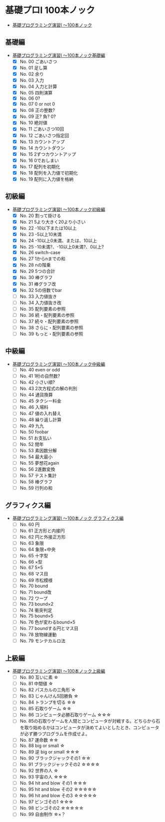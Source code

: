 # 基礎プロI 100本ノック
- [基礎プログラミング演習I 〜100本ノック](https://www.cc.kyoto-su.ac.jp/~mmina/bp1/hundredKnocks.html)

## 基礎編
- [基礎プログラミング演習I 〜100本ノック基礎編](https://www.cc.kyoto-su.ac.jp/~mmina/bp1/hundredKnocksBasic.html)
  - [x] No. 00 ごあいさつ
  - [x] No. 01 足し算
  - [x] No. 02 余り
  - [x] No. 03 入力
  - [x] No. 04 入力と計算
  - [x] No. 05 四則演算
  - [x] No. 06 0?
  - [x] No. 07 0 or not 0
  - [x] No. 08 正の整数?
  - [x] No. 09 正? 負? 0?
  - [x] No. 10 絶対値
  - [x] No. 11 ごあいさつ10回
  - [x] No. 12 ごあいさつ指定回
  - [x] No. 13 カウントアップ
  - [x] No. 14 カウントダウン
  - [x] No. 15 2ずつカウントアップ
  - [x] No. 16 0でおしまい
  - [x] No. 17 配列を初期化
  - [x] No. 18 配列を入力値で初期化
  - [x] No. 19 配列に入力値を格納

## 初級編
- [基礎プログラミング演習I 〜100本ノック初級編](https://www.cc.kyoto-su.ac.jp/~mmina/bp1/hundredKnocksPrimary.html)
  - [x] No. 20 割って掛ける
  - [x] No. 21 5より大きく20より小さい
  - [x] No. 22 -10以下または10以上
  - [x] No. 23 -5以上10未満
  - [x] No. 24 -10以上0未満、または、10以上
  - [x] No. 25 -10未満?、-10以上0未満?、0以上?
  - [x] No. 26 switch-case
  - [x] No. 27 1からnまでの和
  - [x] No. 28 nの階乗
  - [x] No. 29 5つの合計
  - [x] No. 30 棒グラフ
  - [x] No. 31 棒グラフ改
  - [x] No. 32 5の倍数でbar
  - [ ] No. 33 入力値抜き
  - [ ] No. 34 入力値抜き改
  - [ ] No. 35 配列要素の参照
  - [ ] No. 36 続・配列要素の参照
  - [ ] No. 37 続々・配列要素の参照
  - [ ] No. 38 さらに・配列要素の参照
  - [ ] No. 39 もっと・配列要素の参照

## 中級編
- [基礎プログラミング演習I 〜100本ノック中級編](https://www.cc.kyoto-su.ac.jp/~mmina/bp1/hundredKnocksMiddle.html)
  - [ ] No. 40 even or odd
  - [ ] No. 41 1桁の自然数?
  - [ ] No. 42 小さい順?
  - [ ] No. 43 2次方程式の解の判別
  - [ ] No. 44 通貨換算
  - [ ] No. 45 タクシー料金
  - [ ] No. 46 入場料
  - [ ] No. 47 値の入れ替え
  - [ ] No. 48 繰り返し計算
  - [ ] No. 49 九九
  - [ ] No. 50 foobar
  - [ ] No. 51 お支払い
  - [ ] No. 52 閏年
  - [ ] No. 53 素因数分解
  - [ ] No. 54 最大最小
  - [ ] No. 55 夢想花again
  - [ ] No. 56 2進数変換
  - [ ] No. 57 テスト集計
  - [ ] No. 58 棒グラフ
  - [ ] No. 59 行列の和

## グラフィクス編
- [基礎プログラミング演習I 〜100本ノック グラフィクス編](https://www.cc.kyoto-su.ac.jp/~mmina/bp1/hundredKnocksGraphics.html)
  - [ ] No. 60 円
  - [ ] No. 61 正方形と内接円
  - [ ] No. 62 円と外接正方形
  - [ ] No. 63 象限
  - [ ] No. 64 象限+中央
  - [ ] No. 65 十字型
  - [ ] No. 66 ×型
  - [ ] No. 67 5×5
  - [ ] No. 68 マス目
  - [ ] No. 69 市松模様
  - [ ] No. 70 bound
  - [ ] No. 71 bound改
  - [ ] No. 72 ワープ
  - [ ] No. 73 bound×2
  - [ ] No. 74 衝突判定
  - [ ] No. 75 bound×5
  - [ ] No. 76 色が変わるbound×5
  - [ ] No. 77 boundする円とマス目
  - [ ] No. 78 放物線運動
  - [ ] No. 79 モンテカルロ法

## 上級編
- [基礎プログラミング演習I 〜100本ノック上級編](https://www.cc.kyoto-su.ac.jp/~mmina/bp1/hundredKnocksAdvanced.html)
  - [ ] No. 80 互いに素 ☆
  - [ ] No. 81 中間値 ☆
  - [ ] No. 82 パスカルの三角形 ☆
  - [ ] No. 83 じゃんけん5回勝負 ☆
  - [ ] No. 84 トランプを切る ☆☆
  - [ ] No. 85 石取りゲーム ☆☆
  - [ ] No. 86 コンピュータ必勝石取りゲーム ☆☆☆
  - [ ] No. 85の石取りゲームを人間とコンピュータが対戦する。どちらから石を取り始めるかはコンピュータが決めてよいとしたとき、コンピュータが必ず勝つプログラムを作成せよ。
  - [ ] No. 87 運命数 ☆☆
  - [ ] No. 88 big or small ☆
  - [ ] No. 89 逆 big or small ☆☆☆
  - [ ] No. 90 ブラックジャックその1 ☆☆
  - [ ] No. 91 ブラックジャックその2 ☆☆☆☆
  - [ ] No. 92 世界の人 ☆
  - [ ] No. 93 宇宙の人 ☆☆☆
  - [ ] No. 94 hit and blow その1 ☆☆☆
  - [ ] No. 95 hit and blow その2 ☆☆☆☆☆
  - [ ] No. 96 hit and blow その3 ☆☆☆☆☆
  - [ ] No. 97 ビンゴその1 ☆☆☆
  - [ ] No. 98 ビンゴその2 ☆☆☆☆☆
  - [ ] No. 99 自由制作 ☆×？